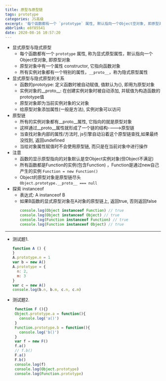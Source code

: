```yaml
---
title: 原型与原型链
tags: prototype
categories: JS高级
excerpt: '每个函数都有一个 `prototype` 属性, 默认指向一个Object空对象, 即原型对象'
abbrlink: e8f85541
date: 2020-08-16 10:57:20
---
```

* 显式原型与隐式原型
  * 每个函数都有一个 `prototype` 属性, 称为显式原型属性，默认指向一个 Object空对象, 即原型对象
  * 原型对象中有一个属性 constructor, 它指向函数对象
  * 所有实例对象都有一个特别的属性，`__proto__`，称为隐式原型属性
* 显式原型与隐式原型的关系
  * 函数的prototype: 定义函数时被自动赋值, 值默认为{}, 即用为原型对象
  * 实例对象的__proto__: 在创建实例对象时被自动添加, 并赋值为构造函数的prototype值
  * 原型对象即为当前实例对象的父对象
  * 给原型对象添加属性(一般是方法), 实例对象可以访问
* 原型链
  * 所有的实例对象都有__proto__属性, 它指向的就是原型对象
  * 这样通过__proto__属性就形成了一个链的结构---->原型链
  * 当查找对象内部的属性/方法时, js引擎自动沿着这个原型链查找,如果最终没找到, 返回undefined
  * 当给对象属性赋值时不会使用原型链, 而只是在当前对象中进行操作
* 注意
  * 函数的显示原型指向的对象默认是空Object实例对象(但Object不满足)
  * 所有函数都是Function的实例(包含Function) ，Function是通过new自己产生的实例
  `Function = new Function()`
  * Object的原型对象是原型链尽头  
  `Object.prototype.__proto__ === null`
* 探索 instanceof
  * 表达式: A instanceof B
  * 如果B函数的显式原型对象在A对象的原型链上, 返回true, 否则返回false
    ```js
    console.log(Object instanceof Function) // true
    console.log(Object instanceof Object) // true
    console.log(Function instanceof Function) // true
    console.log(Function instanceof Object) // true
    ```
*************
* 测试题1.
  ```js
  function A () {
  }
  A.prototype.n = 1
  var b = new A()
  A.prototype = {
    n: 2,
    m: 3
  }
  var c = new A()
  console.log(b.n, b.m, c.n, c.m)
  ```
* 测试题2.
  ```js
   function F (){}
   Object.prototype.a = function(){
     console.log('a()')
   }
   Function.prototype.b = function(){
     console.log('b()')
   }
   var f = new F()
   f.a()
   // f.b()
   F.a()
   F.b()
   console.log(f)
   console.log(Object.prototype)
   console.log(Function.prototype)
   ```
